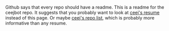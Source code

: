 Github says that every repo should have a readme. This is a readme for the ceejbot repo. It suggests that you probably want to look at [ceej's resume]() instead of this page. Or maybe [ceej's repo list](https://github.com/ceejbot?tab=repositories), which is probably more informative than any resume.
